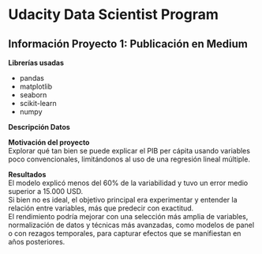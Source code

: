 # Udacity Data Scientist Program

## Información Proyecto 1: Publicación en Medium

**Librerías usadas**
- pandas  
- matplotlib  
- seaborn  
- scikit-learn  
- numpy  

**Descripción Datos**


**Motivación del proyecto**  
Explorar qué tan bien se puede explicar el PIB per cápita usando variables poco convencionales, limitándonos al uso de una regresión lineal múltiple.

**Resultados**  
El modelo explicó menos del 60% de la variabilidad y tuvo un error medio superior a 15.000 USD.  
Si bien no es ideal, el objetivo principal era experimentar y entender la relación entre variables, más que predecir con exactitud.  
El rendimiento podría mejorar con una selección más amplia de variables, normalización de datos y técnicas más avanzadas, como modelos de panel o con rezagos temporales, para capturar efectos que se manifiestan en años posteriores.


